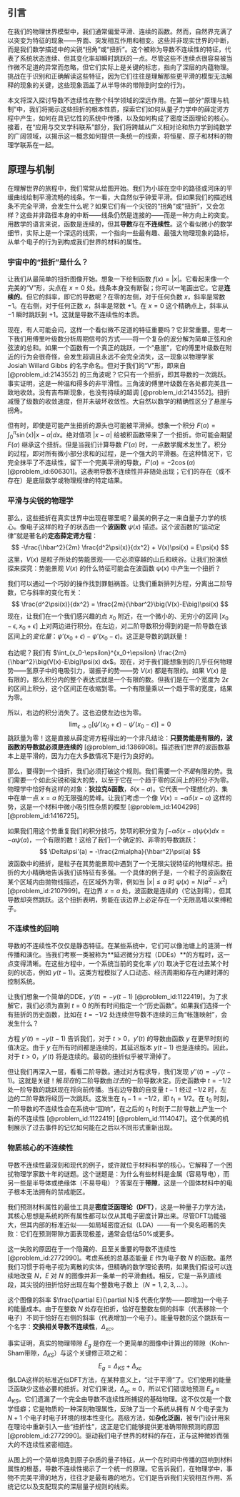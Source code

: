 ## 引言
在我们的物理世界模型中，我们通常偏爱平滑、连续的函数。然而，自然界充满了以突变为特征的现象——界面、突发相互作用和相变。这些并非现实世界的中断，而是我们数学描述中的尖锐“拐角”或“扭折”。这个被称为导数不连续性的特征，代表了系统状态连续、但其变化率却瞬时跳跃的一点。尽管这些不连续点很容易被当作微不足道的异常而忽略，但它们实际上是关键的标志，指向了深层的内蕴物理。挑战在于识别和正确解读这些特征，因为它们往往是理解那些更平滑的模型无法解释的现象的关键，这些现象涵盖了从半导体的带隙到时空的行为。

本文将深入探讨导数不连续性在整个科学领域的深远作用。在第一部分“原理与机制”中，我们将揭示这些扭折的根本性质，探索它们如何从量子力学中的薛定谔方程中产生，如何在具记忆性的系统中传播，以及如何构成了密度泛函理论的核心。接着，在“应用与交叉学科联系”部分，我们将跨越从广义相对论和热力学到纯数学的广阔领域，以揭示这一概念如何提供一条统一的线索，将恒星、原子和材料的物理学联系在一起。

## 原理与机制

在理解世界的旅程中，我们常常从绘图开始。我们为小球在空中的路径或河床的平缓曲线绘制平滑流畅的线条。乍一看，大自然似乎钟爱平滑。但如果我们的描述线条不完全平滑，会发生什么呢？如果它们有一个尖锐的“拐角”或“扭折”，又会怎样？这些并非路径本身的中断——线条仍然是连接的——而是一种方向上的突变。用数学的语言来说，函数是连续的，但其**导数**存在**不连续性**。这个看似微小的数学细节，实际上是一个深远的线索，一个指向一些最有趣、最强大物理现象的路标，从单个电子的行为到构成我们世界的材料的属性。

### 宇宙中的“扭折”是什么？

让我们从最简单的扭折图像开始。想象一下绘制函数 $f(x) = |x|$。它看起来像一个完美的“V”形，尖点在 $x=0$ 处。线条本身没有断裂；你可以一笔画出它。它是**连续的**。但它的斜率，即它的导数呢？在零的左侧，对于任何负数 $x$，斜率是常数 $-1$。在右侧，对于任何正数 $x$，斜率是常数 $+1$。在 $x=0$ 这个精确点上，斜率从 $-1$ 瞬时跳跃到 $+1$。这就是导数不连续性的本质。

现在，有人可能会问，这样一个看似微不足道的特征重要吗？它非常重要。思考一下我们用傅里叶级数分析周期信号的方式——将一个复杂的波分解为简单正弦和余弦波的总和。如果一个函数有一个真正的跳跃，一个“悬崖”，它的傅里叶级数在附近的行为会很奇怪，会发生超调且永远不会完全消失，这一现象以物理学家 Josiah Willard Gibbs 的名字命名。但对于我们的“V”形，即来自 [@problem_id:2143552] 的三角波呢？它只有一个扭折，即其导数的一次跳跃。事实证明，这是一种温和得多的非平滑性。三角波的傅里叶级数在各处都完美且一致地收敛。没有吉布斯现象，也没有持续的超调 [@problem_id:2143552]。扭折减慢了级数的收敛速度，但并未破坏收敛性。大自然以数学的精确性区分了悬崖与拐角。

但有时，即使是可能产生扭折的源头也可能被平滑掉。想象一个积分 $F(\alpha) = \int_0^\pi \sin(x) |x - \alpha| dx$。绝对值项 $|x-\alpha|$ 给被积函数带来了一个扭折。你可能会期望 $F(\alpha)$ 继承这个扭折。但是当我们计算导数 $F'(\alpha)$ 时，一点数学魔术发生了。积分的过程，即对所有微小部分求和的过程，是一个强大的平滑器。在这种情况下，它完全抹平了不连续性，留下一个完美平滑的导数，$F'(\alpha) = -2\cos(\alpha)$ [@problem_id:606301]。这表明导数不连续性并非随处出现；它们的存在（或不存在）是底层数学或物理规律的特定结果。

### 平滑与尖锐的物理学

那么，这些扭折在真实世界中出现在哪里呢？最美的例子之一来自量子力学的核心。像电子这样的粒子的状态由一个**波函数** $\psi(x)$ 描述。这个波函数的“运动定律”就是著名的**定态薛定谔方程**：
$$ -\frac{\hbar^2}{2m} \frac{d^2\psi(x)}{dx^2} + V(x)\psi(x) = E\psi(x) $$
这里，$V(x)$ 是粒子所处的势能景观——它必须穿越的山丘和峡谷。让我们扮演侦探来探究：势能景观 $V(x)$ 的什么特征可能会在波函数 $\psi(x)$ 中产生一个扭折？

我们可以通过一个巧妙的操作找到罪魁祸首。让我们重新排列方程，分离出二阶导数，它与斜率的变化有关：
$$ \frac{d^2\psi(x)}{dx^2} = \frac{2m}{\hbar^2}\big(V(x)-E\big)\psi(x) $$
现在，让我们在一个我们感兴趣的点 $x_0$ 附近，在一个微小的、无穷小的区间 $[x_0-\epsilon, x_0+\epsilon]$ 上对两边进行积分。在左边，对二阶导数积分得到的是一阶导数在该区间上的*变化量*：$\psi'(x_0+\epsilon) - \psi'(x_0-\epsilon)$。这正是导数的跳跃量！

右边呢？我们有 $\int_{x_0-\epsilon}^{x_0+\epsilon} \frac{2m}{\hbar^2}\big(V(x)-E\big)\psi(x) dx$。现在，对于我们能想象到的几乎任何物理势——氢原子中的电吸引力，谐振子的势——势 $V(x)$ 都是有限的。如果 $V(x)$ 是有限的，那么积分内的整个表达式就是一个有限的数。但我们是在一个宽度为 $2\epsilon$ 的区间上积分，这个区间正在收缩到零。一个有限量乘以一个趋于零的宽度，结果为零。

所以，右边的积分消失了。这也迫使左边也为零。
$$ \lim_{\epsilon\to 0} [\psi'(x_0+\epsilon) - \psi'(x_0-\epsilon)] = 0 $$
跳跃量为零！这是直接从薛定谔方程得出的一个非凡结论：**只要势能是有限的，波函数的导数就必须是连续的** [@problem_id:1386908]。描述我们世界的波函数基本上是平滑的，因为力在大多数情况下是行为良好的。

那么，要得到一个扭折，我们必须打破这个规则。我们需要一个*不是*有限的势。我们需要一个如此尖锐和强大的势，以至于它在一个趋于零的区间上的积分*不*为零。物理学中恰好有这样的对象：**狄拉克δ函数**，$\delta(x-a)$。它代表一个理想化的、集中在单一点 $x=a$ 的无限强的势峰。让我们考虑一个像 $V(x) = -\alpha \delta(x-a)$ 这样的势，这是一个材料中微小吸引性杂质的模型 [@problem_id:1404298] [@problem_id:1416725]。

如果我们用这个势重复我们的积分技巧，势项的积分变为 $\int -\alpha \delta(x-a) \psi(x) dx = -\alpha \psi(a)$，一个有限的数！这给了我们一个确定的、非零的导数跳跃：
$$ \Delta\psi'(a) = -\frac{2m\alpha}{\hbar^2}\psi(a) $$
波函数中的扭折，是粒子在其势能景观中遇到了一个无限尖锐特征的物理标志。扭折的大小精确地告诉我们该特征有多强。一个具体的例子是，一个粒子的波函数在某个区域内由抛物线描述，在区域外为零，例如当 $|x| \le a$ 时 $\psi(x) = N(a^2 - x^2)$ [@problem_id:2107999]。在边界 $x=a$ 处，波函数是连续的（它达到零），但其导数却突然跳跃。这个扭折表明，势能在该边界上必定存在一个无限高墙以束缚粒子。

### 不连续性的回响

导数的不连续性不仅仅是静态特征。在某些系统中，它们可以像池塘上的涟漪一样传播和演化。当我们考察一类被称为**延迟微分方程（DDEs）**的方程时，这一点变得清晰。在这些方程中，一个系统当前的变化率 $y'(t)$ 取决于它在过去某个时刻的状态，例如 $y(t-1)$。这类方程模拟了人口动态、经济周期和存在內建时滞的控制系统。

让我们想象一个简单的DDE，$y'(t) = -y(t-1)$ [@problem_id:1122419]。为了求解它，我们必须为直到 $t=0$ 的所有时间指定一个“历史函数”。如果我们选择一个有扭折的历史函数，比如在 $t=-1/2$ 处连续但导数不连续的三角“帐篷映射”，会发生什么？

方程 $y'(t) = -y(t-1)$ 告诉我们，对于 $t>0$，$y'(t)$ 的导数由函数 $y$ 在更早时刻的值决定。由于 $y$ 在所有时间都是连续的，其延迟版本 $y(t-1)$ 也是连续的。因此，对于 $t>0$，$y'(t)$ 将是连续的。最初的扭折似乎被平滑掉了。

但让我们再深入一层，看看二阶导数。通过对方程求导，我们发现 $y''(t) = -y'(t-1)$。这就是关键！解*现在*的二阶导数由*过去*的一阶导数决定。历史函数中 $t=-1/2$ 处一阶导数的跳跃现在将向前传播。当右边导数的自变量 $t-1$ 经过 $-1/2$ 时，左边的二阶导数将经历一次跳跃。这发生在 $t_1 - 1 = -1/2$，即 $t_1 = 1/2$。在 $t_0$ 时刻，一阶导数的不连续性会在系统中“回响”，在之后的 $t_1$ 时刻于二阶导数上产生一个新的不连续性 [@problem_id:1122419] [@problem_id:1114047]。这个优美的机制展示了过去事件的记忆如何能在之后以不同形式重新出现。

### 物质核心的不连续性

导数不连续性最深刻和现代的例子，或许就位于材料科学的核心，它解释了一个困扰物理学家数十年的谜题。这个谜题是：为什么有些材料是金属（容易导电），而另一些是半导体或绝缘体（不易导电）？答案在于**带隙**，这是一个固体材料中的电子根本无法拥有的禁戒能区。

我们预测材料属性的最佳工具是**密度泛函理论（DFT）**，这是一种量子力学方法，其核心思想是系统的所有属性都可以仅从其电子密度计算出来。尽管DFT功能强大，但其内部的标准近似——如局域密度近似（LDA）——有一个臭名昭著的失败：它们在预测带隙方面表现极差，通常会低估50%或更多。

这一失败的原因在于一个隐藏的、且至关重要的导数不连续性 [@problem_id:2772990]。考虑系统的总基态能量 $E$ 作为电子数 $N$ 的函数。虽然我们习惯于将电子视为离散的实体，但精确的数学理论表明，如果我们假设可以连续地改变 $N$，$E$ 对 $N$ 的图像并非一条单一的平滑曲线。相反，它是一系列直线段，其尖锐的扭折恰好出现在每个整数电子数上（$N=1, 2, 3, \ldots$）。

这个图像的斜率 $\frac{\partial E}{\partial N}$ 代表化学势——即增加一个电子的能量成本。由于在整数 $N$ 处存在扭折，恰好在整数左侧的斜率（代表移除一个电子）不同于恰好在右侧的斜率（代表增加一个电子）。能量导数的这个跳跃有一个名字：**交换相关导数不连续性**，$\Delta_{xc}$。

事实证明，真实的物理带隙 $E_g$ 是你在一个更简单的图像中计算出的带隙（Kohn-Sham带隙，$\Delta_{KS}$）与这个关键修正项之和：
$$ E_g = \Delta_{KS} + \Delta_{xc} $$
像LDA这样的标准近似DFT方法，在某种意义上，“过于平滑”了。它们使用的能量泛函缺少这些必要的扭折。对它们来说，$\Delta_{xc} \approx 0$，所以它们错误地预测 $E_g \approx \Delta_{KS}$。它们遗漏了一个完全由导数不连续性所捕捉的基础物理。这不仅仅是一个数学怪癖；它是物质的一种深刻物理属性，反映了当一个系统从拥有 $N$ 个电子变为 $N+1$ 个电子时电子环境的根本性变化。高级方法，如**杂化泛函**，被专门设计用来在理论中重新引入一些“扭折性”，这正是它们能够提供更准确带隙预测的原因 [@problem_id:2772990]。驱动我们电子世界的材料的存在，正与这种微妙而强大的不连续性紧密相连。

从图上的一个简单拐角到原子杂质的量子特征，从一个在时间中传播的回响到材料属性的根基，导数不连续性揭示了一个统一的原理。它告诉我们，在物理学中，事物不完美平滑的地方，往往才是最有趣的地方。它们是告诉我们尖锐相互作用、系统记忆以及支配现实的深层量子规则的线索。

